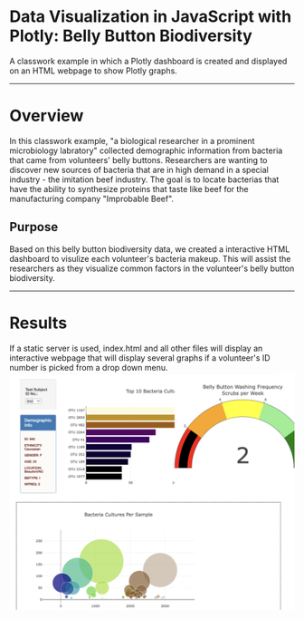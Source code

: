 # Data Visualization in JavaScript with Plotly: Belly Button Biodiversity
A classwork example in which a Plotly dashboard is created and displayed on an HTML webpage to show Plotly graphs.

---

# Overview
In this classwork example, "a biological researcher in a prominent microbiology labratory" collected demographic information from bacteria that came from volunteers' belly buttons. Researchers are wanting to discover new sources of bacteria that are in high demand in a special industry - the imitation beef industry. The goal is to locate bacterias that have the ability to synthesize proteins that taste like beef for the manufacturing company "Improbable Beef". 

## Purpose 
Based on this belly button biodiversity data, we created a interactive HTML dashboard to visulize each volunteer's bacteria makeup. This will assist the researchers as they visualize common factors in the volunteer's belly button biodiversity.

---

# Results

If a static server is used, index.html and all other files will display an interactive webpage that will display several graphs if a volunteer's ID number is picked from a drop down menu.
![HTML screenshot image](html_screenshot.png)


